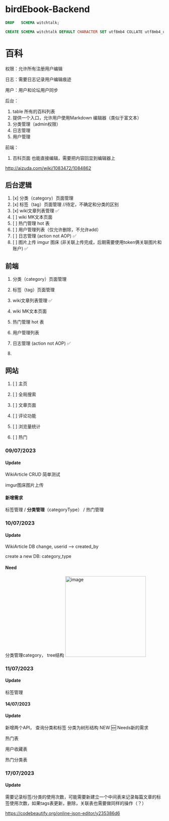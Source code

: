 # birdEbook-Backend

```sql
DROP   SCHEMA witchtalk;

CREATE SCHEMA witchtalk DEFAULT CHARACTER SET utf8mb4 COLLATE utf8mb4_unicode_ci;

```







# 百科

权限：允许所有注册用户编辑

日志：需要日志记录用户编辑痕迹

用户：用户和论坛用户同步

后台：

1. table 所有的百科列表
2. 提供一个入口，允许用户使用Markdown 编辑器（类似于富文本）
3. 分类管理（admin权限）
4. 日志管理
5. 用户管理

前端：

1. 百科页面 也能直接编辑，需要把内容回显到编辑器上



http://aizuda.com/wiki/1083472/1084862





##  后台逻辑

1. [x] 分类（category）页面管理
2. [x] 标签（tag）页面管理  //待定，不确定和分类的区别
3. [x] wiki文章列表管理 ✅
4. [ ] wiki MK文本页面
5. [ ] 热门管理 hot 表
6. [ ] 用户管理列表（仅允许删除，不允许add）
7. [ ] 日志管理 (action not AOP) ✅
8. [ ] 图片上传 imgur 图床 (非关联上传完成，后期需要使用token俩关联图片和账户) ✅



## 前端

1. 分类（category）页面管理

2. 标签（tag）页面管理

3. wiki文章列表管理 ✅

4. wiki MK文本页面

5. 热门管理 hot 表

6. 用户管理列表

7. 日志管理 (action not AOP) ✅


1.

## 网站

1. [ ] 主页

2. [ ] 全局搜索

3. [ ] 文章页面

4. [ ] 评论功能

5. [ ] 浏览量统计

6. [ ] 热门


### 09/07/2023

#### Update

WikiArticle CRUD 简单测试

imgur图床图片上传



#### 新增需求

标签管理 / **分类管理**（categoryType） / 热门管理




###  10/07/2023

#### Update

WikiArticle DB change, userid --> created_by

create a new DB: category_type

#### Need

分类管理category， tree结构
<img width="256" alt="image" src="https://github.com/Amber916Young/birdEbook-Backend/assets/57694784/6ae81838-e15b-4c8f-9c09-85781f6f8ee9">



###  11/07/2023

#### Update

标签管理

####  14/07/2023

#### Update
新增两个API， 查询分类和标签
分类为树形结构
NEW 🆕 Needs新的需求

热门表

用户收藏表

热门分类表

###  17/07/2023

#### Update

需要记录标签/分类的使用次数，可能需要新建立一个中间表来记录每篇文章的标签使用次数，如果tags表更新，删除，关联表也需要做同样的操作（？）




https://codebeautify.org/online-json-editor/y235386d6